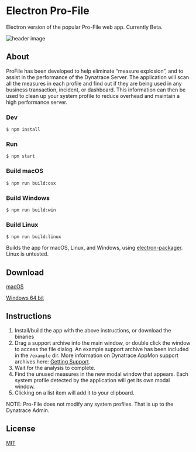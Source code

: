 # Electron Pro-File 

Electron version of the popular Pro-File web app. Currently Beta.

![header image](https://raw.githubusercontent.com/areknow/electron-profile/master/git-header.jpg)

## About

ProFile has been developed to help eliminate “measure explosion”, and to assist in the performance of the Dynatrace Server. The application will scan all the measures in each profile and find out if they are being used in any business transaction, incident, or dashboard. This information can then be used to clean up your system profile to reduce overhead and maintain a high performance server.

### Dev

```
$ npm install
```

### Run

```
$ npm start
```

### Build macOS

```
$ npm run build:osx
```

### Build Windows

```
$ npm run build:win
```

### Build Linux

```
$ npm run build:linux
```

Builds the app for macOS, Linux, and Windows, using [electron-packager](https://github.com/electron-userland/electron-packager). Linux is untested.

## Download
[macOS](http://pro-file.site/dist/Pro-File.dmg)

[Windows 64 bit](http://pro-file.site/dist/Pro-File-win32-x64.zip)


## Instructions
1. Install/build the app with the above instructions, or download the binaries 
2. Drag a support archive into the main window, or double click the window to access the file dialog. An example support archive has been included in the ```/example``` dir. More information on Dynatrace AppMon support archives here: [Getting Support](https://community.dynatrace.com/community/display/DOCDT63/Getting+Support).
3. Wait for the analysis to complete.
4. Find the unused measures in the new modal window that appears. Each system profile detected by the application will get its own modal window.
5. Clicking on a list item will add it to your clipboard. 

NOTE: Pro-File does not modify any system profiles. That is up to the Dynatrace Admin.


## License

[MIT](https://github.com/areknow/electron-profile/blob/master/license)
